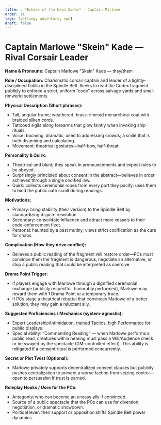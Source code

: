 ```yaml
---
title: ⚔️ *Echoes of the Neon Codex* - Captain Marlowe
order: 11
tags: [setting, adventure, npc]
draft: false
---
```


# Captain Marlowe "Skein" Kade — Rival Corsair Leader

**Name & Pronouns:** Captain Marlowe "Skein" Kade — they/them

**Role / Occupation:** Charismatic corsair captain and leader of a tightly-disciplined flotilla in the Spindle Belt. Seeks to read the Codex fragment publicly to enforce a strict, uniform “code” across salvage yards and small rimworld settlements.

**Physical Description (Short phrases):**
- Tall, angular frame; weathered, brass-rimmed monarchical coat with braided silken cords.
- Tattooed sigils along forearms that glow faintly when invoking ship rituals.
- Voice: booming, dramatic, used to addressing crowds; a smile that is both disarming and calculating.
- Movement: theatrical gestures—half-bow, half-threat.

**Personality & Quirk:**
- Theatrical and blunt; they speak in pronouncements and expect rules to be obeyed.
- Surprisingly principled about consent in the abstract—believes in order achieved through a single codified law.
- Quirk: collects ceremonial ropes from every port they pacify; uses them to bind the public oath scroll during readings.

**Motivations:**
- Primary: bring stability (their version) to the Spindle Belt by standardizing dispute resolution.
- Secondary: consolidate influence and attract more vessels to their code-enforcement fleet.
- Personal: haunted by a past mutiny; views strict codification as the cure for chaos.

**Complication (How they drive conflict):**
- Believes a public reading of the fragment will restore order—PCs must convince them the fragment is dangerous, negotiate an alternative, or stop a public reading that could be interpreted as coercive.

**Drama Point Trigger:**
- If players engage with Marlowe through a dignified ceremonial exchange (publicly respectful, honorably performed), Marlowe may reward them with 1 Drama Point or a temporary truce.
- If PCs stage a theatrical rebuttal that convinces Marlowe of a better solution, they may gain a reluctant ally.

**Suggested Proficiencies / Mechanics (system-agnostic):**
- Expert Leadership/Intimidation, trained Tactics, high Performance for public displays.
- Special ability: “Commanding Reading” — when Marlowe performs a public read, creatures within hearing must pass a Will/Audience check or be swayed by the spectacle (GM-controlled effect). This ability is mitigated if a consent ritual is performed concurrently.

**Secret or Plot Twist (Optional):**
- Marlowe privately supports decentralized consent clauses but publicly pushes centralization to prevent a worse faction from seizing control—open to persuasion if trust is earned.

**Roleplay Hooks / Uses for the PCs:**
- Antagonist who can become an uneasy ally if convinced.
- Source of a public spectacle that the PCs can use for diversion, negotiation, or dramatic showdown.
- Political lever: their support or opposition shifts Spindle Belt power dynamics.
